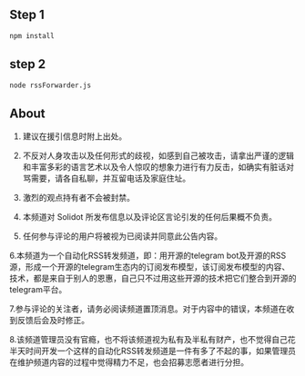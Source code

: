 ## Step 1
```sh
npm install
```

## step 2
```sh
node rssForwarder.js
```
## About
1. 建议在援引信息时附上出处。   

2. 不反对人身攻击以及任何形式的歧视，如感到自己被攻击，请拿出严谨的逻辑和丰富多彩的语言艺术以及令人惊叹的想象力进行有力反击，如确实有脏话对骂需要，请各自私聊，并互留电话及家庭住址。   

3. 激烈的观点持有者不会被封禁。   

4. 本频道对 Solidot 所发布信息以及评论区言论引发的任何后果概不负责。   

5. 任何参与评论的用户将被视为已阅读并同意此公告内容。   

6.本频道为一个自动化RSS转发频道，即：用开源的telegram bot及开源的RSS源，形成一个开源的telegram生态内的订阅发布模型，该订阅发布模型的内容、技术，都是来自于别人的恩惠，自己只不过用这些开源的技术把它们整合到开源的telegram平台。   

7.参与评论的关注者，请务必阅读频道置顶消息。对于内容中的错误，本频道在收到反馈后会及时修正。   

8.该频道管理员没有官瘾，也不将该频道视为私有及半私有财产，也不觉得自己花半天时间开发一个这样的自动化RSS转发频道是一件有多了不起的事，如果管理员在维护频道内容的过程中觉得精力不足，也会招募志愿者进行分担。   
